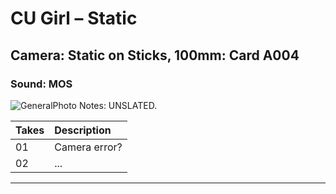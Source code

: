# CU Girl – Static

## Camera: Static on Sticks, 100mm: Card A004

### Sound: MOS

![GeneralPhoto][]
Notes: UNSLATED.

| Takes | Description |
|:---|:----|
| 01 | Camera error? |
| 02 | ... |

----


[GeneralPhoto]:  /CelebrateForever/images/1C.JPG